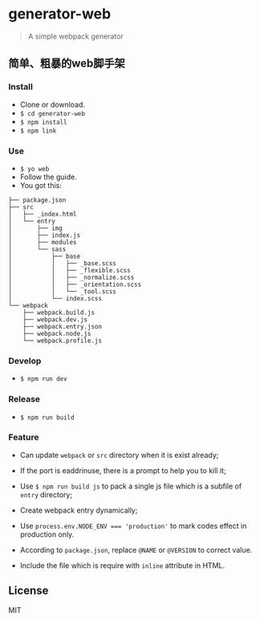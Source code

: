# generator-web

> A simple webpack generator

## 简单、粗暴的web脚手架

### Install

* Clone or download.
* `$ cd generator-web`
* `$ npm install`
* `$ npm link`

### Use

* `$ yo web`
* Follow the guide.
* You got this:

```
├── package.json
├── src
│   ├── _index.html
│   └── entry
│       ├── img
│       ├── index.js
│       ├── modules
│       └── sass
│           ├── base
│           │   ├── _base.scss
│           │   ├── _flexible.scss
│           │   ├── _normalize.scss
│           │   ├── _orientation.scss
│           │   └── _tool.scss
│           └── index.scss
└── webpack
    ├── webpack.build.js
    ├── webpack.dev.js
    ├── webpack.entry.json
    ├── webpack.node.js
    └── webpack.profile.js
```

### Develop

* `$ npm run dev`

### Release

* `$ npm run build`

### Feature

* Can update `webpack` or `src` directory when it is exist already;

* If the port is eaddrinuse, there is a prompt to help you to kill it;

* Use `$ npm run build js` to pack a single js file which is a subfile of `entry` directory;

* Create webpack entry dynamically;

* Use `process.env.NODE_ENV === 'production'` to mark codes effect in production only.

* According to `package.json`, replace `@NAME` or `@VERSION` to correct value.

* Include the file which is require with `inline` attribute in HTML.

## License

MIT
